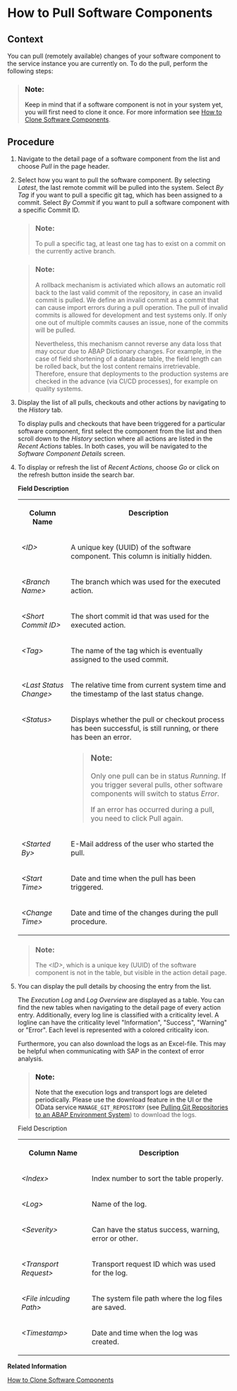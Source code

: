 <!-- loio90b9b9d5219c4875825be35137d9128f -->

# How to Pull Software Components



<a name="loio90b9b9d5219c4875825be35137d9128f__section_h4q_c4k_m3b"/>

## Context

You can pull \(remotely available\) changes of your software component to the service instance you are currently on. To do the pull, perform the following steps:

> ### Note:  
> Keep in mind that if a software component is not in your system yet, you will first need to clone it once. For more information see [How to Clone Software Components](how-to-clone-software-components-18564c5.md).



<a name="loio90b9b9d5219c4875825be35137d9128f__section_xyb_2dc_p2b"/>

## Procedure

1.  Navigate to the detail page of a software component from the list and choose *Pull* in the page header.

2.  Select how you want to pull the software component. By selecting *Latest*, the last remote commit will be pulled into the system. Select *By Tag* if you want to pull a specific git tag, which has been assigned to a commit. Select *By Commit* if you want to pull a software component with a specific Commit ID.

    > ### Note:  
    > To pull a specific tag, at least one tag has to exist on a commit on the currently active branch.

    > ### Note:  
    > A rollback mechanism is activiated which allows an automatic roll back to the last valid commit of the repository, in case an invalid commit is pulled. We define an invalid commit as a commit that can cause import errors during a pull operation. The pull of invalid commits is allowed for development and test systems only. If only one out of multiple commits causes an issue, none of the commits will be pulled.
    > 
    > Nevertheless, this mechanism cannot reverse any data loss that may occur due to ABAP Dictionary changes. For example, in the case of field shortening of a database table, the field length can be rolled back, but the lost content remains irretrievable. Therefore, ensure that deployments to the production systems are checked in the advance \(via CI/CD processes\), for example on quality systems.

3.  Display the list of all pulls, checkouts and other actions by navigating to the *History* tab.

    To display pulls and checkouts that have been triggered for a particular software component, first select the component from the list and then scroll down to the *History* section where all actions are listed in the *Recent Actions* tables. In both cases, you will be navigated to the *Software Component Details* screen.

4.  To display or refresh the list of *Recent Actions*, choose *Go* or click on the refresh button inside the search bar.

    **Field Description**


    <table>
    <tr>
    <th valign="top">

    Column Name


    
    </th>
    <th valign="top">

    Description


    
    </th>
    </tr>
    <tr>
    <td valign="top">

     *<ID\>* 


    
    </td>
    <td valign="top">

    A unique key \(UUID\) of the software component. This column is initially hidden.


    
    </td>
    </tr>
    <tr>
    <td valign="top">

     *<Branch Name\>* 


    
    </td>
    <td valign="top">

    The branch which was used for the executed action.


    
    </td>
    </tr>
    <tr>
    <td valign="top">

     *<Short Commit ID\>* 


    
    </td>
    <td valign="top">

    The short commit id that was used for the executed action.


    
    </td>
    </tr>
    <tr>
    <td valign="top">

     *<Tag\>* 


    
    </td>
    <td valign="top">

    The name of the tag which is eventually assigned to the used commit.


    
    </td>
    </tr>
    <tr>
    <td valign="top">

     *<Last Status Change\>* 


    
    </td>
    <td valign="top">

    The relative time from current system time and the timestamp of the last status change.


    
    </td>
    </tr>
    <tr>
    <td valign="top">

     *<Status\>* 


    
    </td>
    <td valign="top">

    Displays whether the pull or checkout process has been successful, is still running, or there has been an error.

    > ### Note:  
    > Only one pull can be in status *Running*. If you trigger several pulls, other software components will switch to status *Error*.
    > 
    > If an error has occurred during a pull, you need to click Pull again.


    
    </td>
    </tr>
    <tr>
    <td valign="top">

     *<Started By\>* 


    
    </td>
    <td valign="top">

    E-Mail address of the user who started the pull.


    
    </td>
    </tr>
    <tr>
    <td valign="top">

     *<Start Time\>* 


    
    </td>
    <td valign="top">

    Date and time when the pull has been triggered.


    
    </td>
    </tr>
    <tr>
    <td valign="top">

     *<Change Time\>* 


    
    </td>
    <td valign="top">

    Date and time of the changes during the pull procedure.


    
    </td>
    </tr>
    </table>
    
    > ### Note:  
    > The *<ID\>*, which is a unique key \(UUID\) of the software component is not in the table, but visible in the action detail page.

5.  You can display the pull details by choosing the entry from the list.

    The *Execution Log* and *Log Overview* are displayed as a table. You can find the new tables when navigating to the detail page of every action entry. Additionally, every log line is classified with a criticality level. A logline can have the criticality level "Information", "Success", "Warning" or "Error". Each level is represented with a colored criticality icon.

    Furthermore, you can also download the logs as an Excel-file. This may be helpful when communicating with SAP in the context of error analysis.

    > ### Note:  
    > Note that the execution logs and transport logs are deleted periodically. Please use the download feature in the UI or the OData service `MANAGE_GIT_REPOSITORY` \(see [Pulling Git Repositories to an ABAP Environment System](../30-development/pulling-git-repositories-to-an-abap-environment-system-80a8d52.md)\) to download the logs.

    <a name="loio90b9b9d5219c4875825be35137d9128f__table_uz1_ct1_qjb"/>Field Description


    <table>
    <tr>
    <th valign="top">

    Column Name


    
    </th>
    <th valign="top">

    Description


    
    </th>
    </tr>
    <tr>
    <td valign="top">

    *<Index\>*


    
    </td>
    <td valign="top">

    Index number to sort the table properly.


    
    </td>
    </tr>
    <tr>
    <td valign="top">

    *<Log\>*


    
    </td>
    <td valign="top">

    Name of the log.


    
    </td>
    </tr>
    <tr>
    <td valign="top">

    *<Severity\>*


    
    </td>
    <td valign="top">

    Can have the status success, warning, error or other.


    
    </td>
    </tr>
    <tr>
    <td valign="top">

    *<Transport Request\>*


    
    </td>
    <td valign="top">

    Transport request ID which was used for the log.


    
    </td>
    </tr>
    <tr>
    <td valign="top">

    *<File inlcuding Path\>*


    
    </td>
    <td valign="top">

    The system file path where the log files are saved.


    
    </td>
    </tr>
    <tr>
    <td valign="top">

    *<Timestamp\>*


    
    </td>
    <td valign="top">

    Date and time when the log was created.


    
    </td>
    </tr>
    </table>
    

**Related Information**  


[How to Clone Software Components](how-to-clone-software-components-18564c5.md "")



